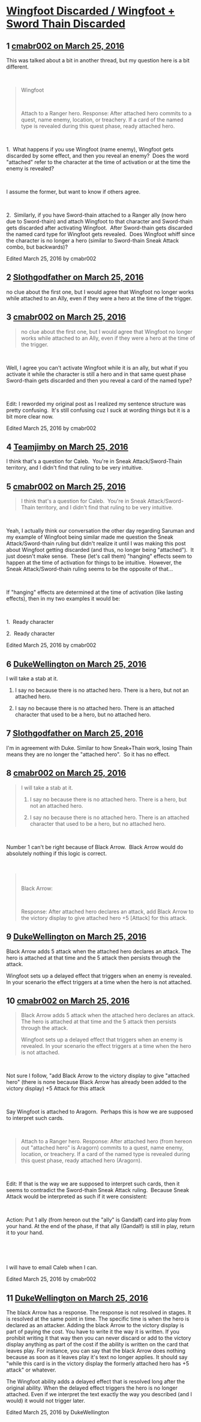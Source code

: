 # [Wingfoot Discarded / Wingfoot + Sword Thain Discarded](https://community.fantasyflightgames.com/topic/206780-wingfoot-discarded-wingfoot-sword-thain-discarded/)

## 1 [cmabr002 on March 25, 2016](https://community.fantasyflightgames.com/topic/206780-wingfoot-discarded-wingfoot-sword-thain-discarded/?do=findComment&comment=2125066)

This was talked about a bit in another thread, but my question here is a bit different.

 

> Wingfoot
> 
>  
> 
> Attach to a Ranger hero. Response: After attached hero commits to a quest, name enemy, location, or treachery. If a card of the named type is revealed during this quest phase, ready attached hero.

 

1.  What happens if you use Wingfoot (name enemy), Wingfoot gets discarded by some effect, and then you reveal an enemy?  Does the word "attached" refer to the character at the time of activation or at the time the enemy is revealed?

 

I assume the former, but want to know if others agree.

 

2.  Similarly, if you have Sword-thain attached to a Ranger ally (now hero due to Sword-thain) and attach Wingfoot to that character and Sword-thain gets discarded after activating Wingfoot.  After Sword-thain gets discarded the named card type for Wingfoot gets revealed.  Does Wingfoot whiff since the character is no longer a hero (similar to Sword-thain Sneak Attack combo, but backwards)?

Edited March 25, 2016 by cmabr002

## 2 [Slothgodfather on March 25, 2016](https://community.fantasyflightgames.com/topic/206780-wingfoot-discarded-wingfoot-sword-thain-discarded/?do=findComment&comment=2125106)

no clue about the first one, but I would agree that Wingfoot no longer works while attached to an Ally, even if they were a hero at the time of the trigger.

## 3 [cmabr002 on March 25, 2016](https://community.fantasyflightgames.com/topic/206780-wingfoot-discarded-wingfoot-sword-thain-discarded/?do=findComment&comment=2125108)

> no clue about the first one, but I would agree that Wingfoot no longer works while attached to an Ally, even if they were a hero at the time of the trigger.

 

Well, I agree you can't activate Wingfoot while it is an ally, but what if you activate it while the character is still a hero and in that same quest phase Sword-thain gets discarded and then you reveal a card of the named type?

 

Edit: I reworded my original post as I realized my sentence structure was pretty confusing.  It's still confusing cuz I suck at wording things but it is a bit more clear now.

Edited March 25, 2016 by cmabr002

## 4 [Teamjimby on March 25, 2016](https://community.fantasyflightgames.com/topic/206780-wingfoot-discarded-wingfoot-sword-thain-discarded/?do=findComment&comment=2125114)

I think that's a question for Caleb.  You're in Sneak Attack/Sword-Thain territory, and I didn't find that ruling to be very intuitive.

## 5 [cmabr002 on March 25, 2016](https://community.fantasyflightgames.com/topic/206780-wingfoot-discarded-wingfoot-sword-thain-discarded/?do=findComment&comment=2125122)

> I think that's a question for Caleb.  You're in Sneak Attack/Sword-Thain territory, and I didn't find that ruling to be very intuitive.

 

Yeah, I actually think our conversation the other day regarding Saruman and my example of Wingfoot being similar made me question the Sneak Attack/Sword-thain ruling but didn't realize it until I was making this post about Wingfoot getting discarded (and thus, no longer being "attached").  It just doesn't make sense.  These (let's call them) "hanging" effects seem to happen at the time of activation for things to be intuitive.  However, the Sneak Attack/Sword-thain ruling seems to be the opposite of that...

 

If "hanging" effects are determined at the time of activation (like lasting effects), then in my two examples it would be:

 

1.  Ready character

2.  Ready character

Edited March 25, 2016 by cmabr002

## 6 [DukeWellington on March 25, 2016](https://community.fantasyflightgames.com/topic/206780-wingfoot-discarded-wingfoot-sword-thain-discarded/?do=findComment&comment=2125161)

I will take a stab at it.

1. I say no because there is no attached hero. There is a hero, but not an attached hero.

2. I say no because there is no attached hero. There is an attached character that used to be a hero, but no attached hero.

## 7 [Slothgodfather on March 25, 2016](https://community.fantasyflightgames.com/topic/206780-wingfoot-discarded-wingfoot-sword-thain-discarded/?do=findComment&comment=2125210)

I'm in agreement with Duke. Similar to how Sneak+Thain work, losing Thain means they are no longer the "attached hero".  So it has no effect.

## 8 [cmabr002 on March 25, 2016](https://community.fantasyflightgames.com/topic/206780-wingfoot-discarded-wingfoot-sword-thain-discarded/?do=findComment&comment=2125352)

> I will take a stab at it.
> 
> 1. I say no because there is no attached hero. There is a hero, but not an attached hero.
> 
> 2. I say no because there is no attached hero. There is an attached character that used to be a hero, but no attached hero.

 

Number 1 can't be right because of Black Arrow.  Black Arrow would do absolutely nothing if this logic is correct.

 

>  
> 
> Black Arrow:
> 
>  
> 
> Response: After attached hero declares an attack, add Black Arrow to the victory display to give attached hero +5 [Attack] for this attack.

## 9 [DukeWellington on March 25, 2016](https://community.fantasyflightgames.com/topic/206780-wingfoot-discarded-wingfoot-sword-thain-discarded/?do=findComment&comment=2125357)

Black Arrow adds 5 attack when the attached hero declares an attack. The hero is attached at that time and the 5 attack then persists through the attack.

Wingfoot sets up a delayed effect that triggers when an enemy is revealed. In your scenario the effect triggers at a time when the hero is not attached.

## 10 [cmabr002 on March 25, 2016](https://community.fantasyflightgames.com/topic/206780-wingfoot-discarded-wingfoot-sword-thain-discarded/?do=findComment&comment=2125375)

> Black Arrow adds 5 attack when the attached hero declares an attack. The hero is attached at that time and the 5 attack then persists through the attack.
> 
> Wingfoot sets up a delayed effect that triggers when an enemy is revealed. In your scenario the effect triggers at a time when the hero is not attached.

 

Not sure I follow, "add Black Arrow to the victory display to give "attached hero" (there is none because Black Arrow has already been added to the victory display) +5 Attack for this attack

 

Say Wingfoot is attached to Aragorn.  Perhaps this is how we are supposed to interpret such cards.

 

> Attach to a Ranger hero. Response: After attached hero (from hereon out "attached hero" is Aragorn) commits to a quest, name enemy, location, or treachery. If a card of the named type is revealed during this quest phase, ready attached hero (Aragorn).

 

Edit: If that is the way we are supposed to interpret such cards, then it seems to contradict the Sword-thain Sneak Attack ruling.  Because Sneak Attack would be interpreted as such if it were consistent:

 

Action: Put 1 ally (from hereon out the "ally" is Gandalf) card into play from your hand. At the end of the phase, if that ally (Gandalf) is still in play, return it to your hand.

 

 

I will have to email Caleb when I can.

Edited March 25, 2016 by cmabr002

## 11 [DukeWellington on March 25, 2016](https://community.fantasyflightgames.com/topic/206780-wingfoot-discarded-wingfoot-sword-thain-discarded/?do=findComment&comment=2125416)

The black Arrow has a response. The response is not resolved in stages. It is resolved at the same point in time. The specific time is when the hero is declared as an attacker. Adding the black Arrow to the victory display is part of paying the cost. You have to write it the way it is written. If you prohibit writing it that way then you can never discard or add to the victory display anything as part of the cost if the ability is written on the card that leaves play. For instance, you can say that the black Arrow does nothing because as soon as it leaves play it's text no longer applies. It should say "while this card is in the victory display the formerly attached hero has +5 attack" or whatever.

The Wingfoot ability adds a delayed effect that is resolved long after the original ability. When the delayed effect triggers the hero is no longer attached. Even if we interpret the text exactly the way you described (and I would) it would not trigger later.

Edited March 25, 2016 by DukeWellington

